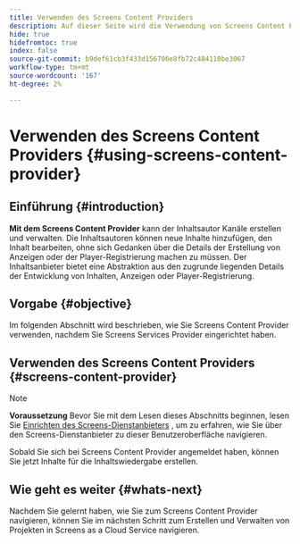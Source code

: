```yaml
---
title: Verwenden des Screens Content Providers
description: Auf dieser Seite wird die Verwendung von Screens Content Provider beschrieben.
hide: true
hidefromtoc: true
index: false
source-git-commit: b9def61cb3f433d156706e8fb72c484110be3067
workflow-type: tm+mt
source-wordcount: '167'
ht-degree: 2%

---
```



# Verwenden des Screens Content Providers {#using-screens-content-provider}

## Einführung {#introduction}

**Mit dem Screens Content Provider** kann der Inhaltsautor Kanäle erstellen und verwalten. Die Inhaltsautoren können neue Inhalte hinzufügen, den Inhalt bearbeiten, ohne sich Gedanken über die Details der Erstellung von Anzeigen oder der Player-Registrierung machen zu müssen. Der Inhaltsanbieter bietet eine Abstraktion aus den zugrunde liegenden Details der Entwicklung von Inhalten, Anzeigen oder Player-Registrierung.

## Vorgabe {#objective}

Im folgenden Abschnitt wird beschrieben, wie Sie Screens Content Provider verwenden, nachdem Sie Screens Services Provider eingerichtet haben.

## Verwenden des Screens Content Providers {#screens-content-provider}

>[!NOTE]
>**Voraussetzung**
>Bevor Sie mit dem Lesen dieses Abschnitts beginnen, lesen Sie [Einrichten des Screens-Dienstanbieters](/help/screens-cloud/setting-up-project/setting-up-screens-services-provider.md) , um zu erfahren, wie Sie über den Screens-Dienstanbieter zu dieser Benutzeroberfläche navigieren.

Sobald Sie sich bei Screens Content Provider angemeldet haben, können Sie jetzt Inhalte für die Inhaltswiedergabe erstellen.

## Wie geht es weiter {#whats-next}

Nachdem Sie gelernt haben, wie Sie zum Screens Content Provider navigieren, können Sie im nächsten Schritt zum Erstellen und Verwalten von Projekten in Screens as a Cloud Service navigieren.


